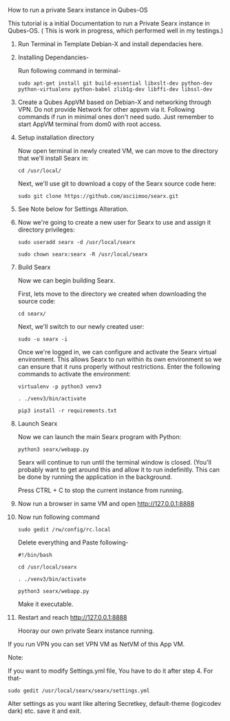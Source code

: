 How to run a private Searx instance in Qubes-OS

This tutorial is a initial Documentation to run a Private Searx instance in Qubes-OS.
( This is work in progress, which performed well in my testings.)

1. Run Terminal in Template Debian-X and install dependacies here.

2. Installing Dependancies-

     Run following command in terminal-
     
       sudo apt-get install git build-essential libxslt-dev python-dev python-virtualenv python-babel zlib1g-dev libffi-dev libssl-dev
     
3. Create a Qubes AppVM based on Debian-X and networking through VPN. Do not provide Network for other appvm via it. Following commands if run in minimal ones don't need sudo. Just remember to start AppVM terminal from dom0 with root access.

4. Setup installation directory

    Now open terminal in newly created VM, we can move to the directory that we'll install Searx in:

       cd /usr/local/

    Next, we'll use git to download a copy of the Searx source code here:

       sudo git clone https://github.com/asciimoo/searx.git

5. See Note below for Settings Alteration.

6. Now we're going to create a new user for Searx to use and assign it directory privileges:

       sudo useradd searx -d /usr/local/searx
    
       sudo chown searx:searx -R /usr/local/searx

7. Build Searx

   Now we can begin building Searx.

   First, lets move to the directory we created when downloading the source code:

       cd searx/

   Next, we'll switch to our newly created user:

       sudo -u searx -i

   Once we're logged in, we can configure and activate the Searx virtual environment. This allows Searx to run within its own   environment so we can ensure that it runs properly without restrictions. Enter the following commands to activate the environment:

       virtualenv -p python3 venv3
   
       . ./venv3/bin/activate

       pip3 install -r requirements.txt

8. Launch Searx

   Now we can launch the main Searx program with Python:

       python3 searx/webapp.py

   Searx will continue to run until the terminal window is closed. (You'll probably want to get around this and allow it to run indefinitly. This can be done by running the application in the background.

   Press CTRL + C to stop the current instance from running.
   
9. Now run a browser in same VM and open  http://127.0.0.1:8888

10. Now run following command

        sudo gedit /rw/config/rc.local
   
    Delete everything and Paste following-
   
        #!/bin/bash
   
        cd /usr/local/searx
   
        . ./venv3/bin/activate
   
        python3 searx/webapp.py
   
    Make it executable.
   
10. Restart and reach http://127.0.0.1:8888
    
    Hooray our own private Searx instance running.
     
If you run VPN you can set VPN VM as NetVM of this App VM.
     

Note:

   If you want to modify Settings.yml file, You have to do it after step 4. For that-
   
    sudo gedit /usr/local/searx/searx/settings.yml
    
   Alter settings as you want like altering Secretkey, default-theme (logicodev dark) etc. save it and exit. 
